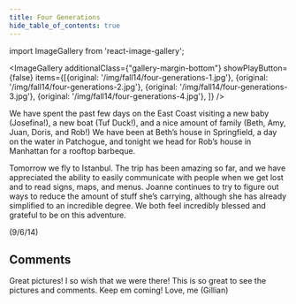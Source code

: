 ```yaml
---
title: Four Generations
hide_table_of_contents: true
---
```


import ImageGallery from 'react-image-gallery';

<ImageGallery additionalClass={"gallery-margin-bottom"} showPlayButton={false} items={[{original: '/img/fall14/four-generations-1.jpg'}, {original: '/img/fall14/four-generations-2.jpg'}, {original: '/img/fall14/four-generations-3.jpg'}, {original: '/img/fall14/four-generations-4.jpg'}, ]} />

We have spent the past few days on the East Coast visiting a new baby (Josefina!), a new boat (Tuf Duck!), and a nice amount of family (Beth, Amy, Juan, Doris, and Rob!) We have been at Beth’s house in Springfield, a day on the water in Patchogue, and tonight we head for Rob’s house in Manhattan for a rooftop barbeque.

Tomorrow we fly to Istanbul.  The trip has been amazing so far, and we have appreciated the ability to easily communicate with people when we get lost and to read signs, maps, and menus.   Joanne continues to try to figure out ways to reduce the amount of stuff she’s carrying, although she has already simplified to an incredible degree.  We both feel incredibly blessed and grateful to be on this adventure.

(9/6/14)

## Comments

Great pictures! I so wish that we were there! This is so great to see the pictures and comments. Keep em coming! Love, me (Gillian)
